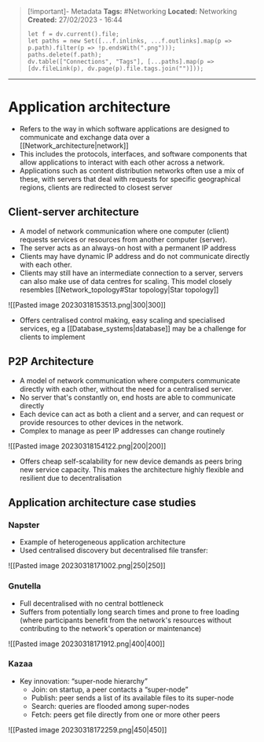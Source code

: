 > [!important]- Metadata
> **Tags:** #Networking 
> **Located:** Networking
> **Created:** 27/02/2023 - 16:44
> ```dataviewjs
> let f = dv.current().file;
> let paths = new Set([...f.inlinks, ...f.outlinks].map(p => p.path).filter(p => !p.endsWith(".png")));
> paths.delete(f.path);
> dv.table(["Connections", "Tags"], [...paths].map(p => [dv.fileLink(p), dv.page(p).file.tags.join("")]));
> ```

___
# Application architecture
-  Refers to the way in which software applications are designed to communicate and exchange data over a [[Network_architecture|network]]
- This includes the protocols, interfaces, and software components that allow applications to interact with each other across a network.
- Applications such as content distribution networks often use a mix of these, with servers that deal with requests for specific geographical regions, clients are redirected to closest server 

## Client-server architecture
- A model of network communication where one computer (client) requests services or resources from another computer (server). 
- The server acts as an always-on host with a permanent IP address
- Clients may have dynamic IP address and do not communicate directly with each other.
- Clients may still have an intermediate connection to a server, servers can also make use of data centres for scaling. This model closely resembles [[Network_topology#Star topology|Star topology]]

![[Pasted image 20230318153513.png|300|300]]

- Offers centralised control making, easy scaling and specialised services, eg a [[Database_systems|database]] may be a challenge for clients to implement 
## P2P Architecture
-  A model of network communication where computers communicate directly with each other, without the need for a centralised server.
- No server that's constantly on, end hosts are able to communicate directly 
- Each device can act as both a client and a server, and can request or provide resources to other devices in the network.
- Complex to manage as peer IP addresses can change routinely

![[Pasted image 20230318154122.png|200|200]]
- Offers cheap self-scalability for new device demands as peers bring new service capacity. This makes the architecture highly flexible and resilient due to decentralisation 

## Application architecture case studies 
### Napster
- Example of heterogeneous application architecture 
- Used centralised discovery but decentralised file transfer:


![[Pasted image 20230318171002.png|250|250]]
### Gnutella
- Full decentralised with no central bottleneck
- Suffers from potentially long search times and prone to free loading (where participants benefit from the network's resources without contributing to the network's operation or maintenance)

![[Pasted image 20230318171912.png|400|400]]

### Kazaa
- Key innovation: “super-node hierarchy” 
    - Join: on startup, a peer contacts a “super-node” 
    - Publish: peer sends a list of its available files to its super-node 
    - Search: queries are flooded among super-nodes 
    - Fetch: peers get file directly from one or more other peers

![[Pasted image 20230318172259.png|450|450]]


